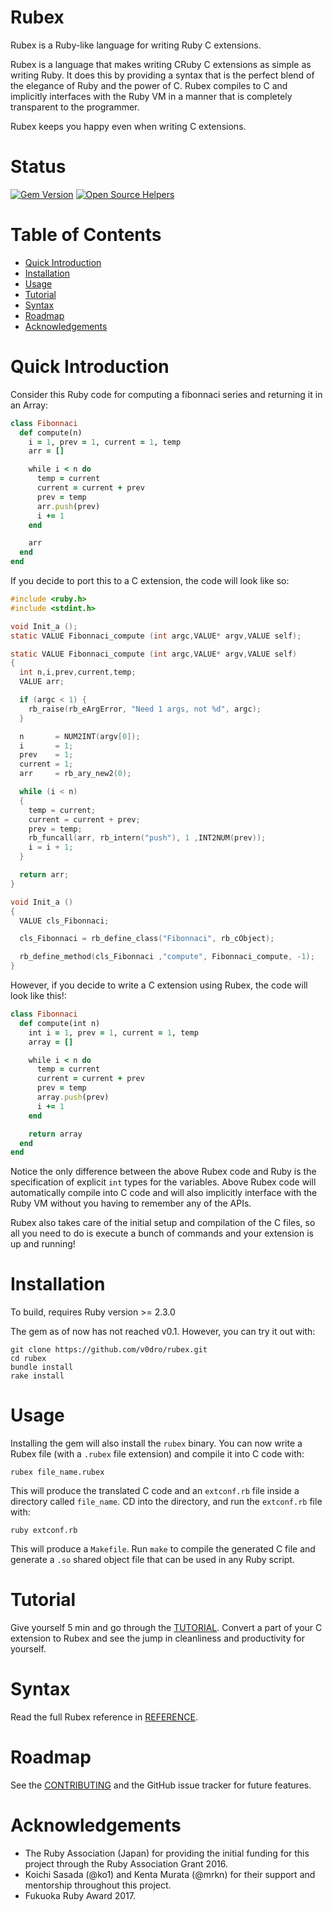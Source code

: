 # Rubex

Rubex is a Ruby-like language for writing Ruby C extensions.

Rubex is a language that makes writing CRuby C extensions as simple as writing Ruby. It does this by providing a syntax that is the perfect blend of the elegance of Ruby and the power of C. Rubex compiles to C and implicitly interfaces with the Ruby VM in a manner that is completely transparent to the programmer.

Rubex keeps you happy even when writing C extensions.

# Status

[![Gem Version](https://badge.fury.io/rb/rubex.svg)](https://badge.fury.io/rb/rubex)
[![Open Source Helpers](https://www.codetriage.com/v0dro/rubex/badges/users.svg)](https://www.codetriage.com/v0dro/rubex)

# Table of Contents

<!-- MarkdownTOC autolink="true" bracket="round"-->

- [Quick Introduction](#quick-introduction)
- [Installation](#installation)
- [Usage](#usage)
- [Tutorial](#tutorial)
- [Syntax](#syntax)
- [Roadmap](#roadmap)
- [Acknowledgements](#acknowledgements)

<!-- /MarkdownTOC -->

# Quick Introduction

Consider this Ruby code for computing a fibonnaci series and returning it in an Array:
``` ruby
class Fibonnaci
  def compute(n)
    i = 1, prev = 1, current = 1, temp
    arr = []

    while i < n do
      temp = current
      current = current + prev
      prev = temp
      arr.push(prev)
      i += 1
    end

    arr
  end
end
```

If you decide to port this to a C extension, the code will look like so:
``` c
#include <ruby.h>
#include <stdint.h>

void Init_a ();
static VALUE Fibonnaci_compute (int argc,VALUE* argv,VALUE self);

static VALUE Fibonnaci_compute (int argc,VALUE* argv,VALUE self)
{
  int n,i,prev,current,temp;
  VALUE arr;

  if (argc < 1) {
    rb_raise(rb_eArgError, "Need 1 args, not %d", argc);
  }

  n       = NUM2INT(argv[0]);
  i       = 1;
  prev    = 1;
  current = 1;
  arr     = rb_ary_new2(0);

  while (i < n)
  {
    temp = current;
    current = current + prev;
    prev = temp;
    rb_funcall(arr, rb_intern("push"), 1 ,INT2NUM(prev));
    i = i + 1;
  }

  return arr;
}

void Init_a ()
{
  VALUE cls_Fibonnaci;

  cls_Fibonnaci = rb_define_class("Fibonnaci", rb_cObject);

  rb_define_method(cls_Fibonnaci ,"compute", Fibonnaci_compute, -1);
}
```

However, if you decide to write a C extension using Rubex, the code will look like this!:
``` ruby
class Fibonnaci
  def compute(int n)
    int i = 1, prev = 1, current = 1, temp
    array = []

    while i < n do
      temp = current
      current = current + prev
      prev = temp
      array.push(prev)
      i += 1
    end

    return array
  end
end
```

Notice the only difference between the above Rubex code and Ruby is the specification of explicit `int` types for the variables. Above Rubex code will automatically compile into C code and will also implicitly interface with the Ruby VM without you having to remember any of the APIs.

Rubex also takes care of the initial setup and compilation of the C files, so all you need to do is execute a bunch of commands and your extension is up and running!

# Installation
To build, requires Ruby version >= 2.3.0

The gem as of now has not reached v0.1. However, you can try it out with:
```
git clone https://github.com/v0dro/rubex.git
cd rubex
bundle install
rake install
```

# Usage

Installing the gem will also install the `rubex` binary. You can now write a Rubex file (with a `.rubex` file extension) and compile it into C code with:
```
rubex file_name.rubex
```

This will produce the translated C code and an `extconf.rb` file inside a directory called `file_name`. CD into the directory, and run the `extconf.rb` file with:
```
ruby extconf.rb
```

This will produce a `Makefile`. Run `make` to compile the generated C file and generate a `.so` shared object file that can be used in any Ruby script.

# Tutorial

Give yourself 5 min and go through the [TUTORIAL](TUTORIAL.md). Convert a part of your C extension to Rubex and see the jump in cleanliness and productivity for yourself.

# Syntax

Read the full Rubex reference in [REFERENCE](REFERENCE.md).

# Roadmap

See the [CONTRIBUTING](CONTRIBUTING.md) and the GitHub issue tracker for future features.

# Acknowledgements

* The Ruby Association (Japan) for providing the initial funding for this project through the Ruby Association Grant 2016.
* Koichi Sasada (@ko1) and Kenta Murata (@mrkn) for their support and mentorship throughout this project.
* Fukuoka Ruby Award 2017.
